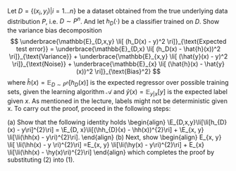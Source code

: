 Let $D=\lbrace (x_i,y_i) | i=1 \ldots n\rbrace$ be a dataset obtained from the true underlying data distribution $P$, i.e. $D\sim P^n$. And let $h_D(\cdot)$ be a classifier trained on $D$. Show the variance bias decomposition
$$
\underbrace{\mathbb{E}_{D,x,y} \li[ (h_D(x) - y)^2 \ri]}_{\text{Expected test error}}  
  = \underbrace{\mathbb{E}_{D,x} \li[ (h_D(x) - \hat{h}(x))^2 \ri]}_{\text{Variance}} + 
  \underbrace{\mathbb{E}_{x,y} \li[ (\hat{y}(x) - y)^2 \ri]}_{\text{Noise}}  +  \underbrace{\mathbb{E}_{x} \li[ (\hat{h}(x) - \hat{y}(x))^2 \ri]}_{\text{Bias}^2} 
$$
where $\hat{h}(x) = \mathbb{E}_{D \sim P^n}[h_D(x)]$ is the expected regressor over possible training sets, given the learning algorithm $\mathcal{A}$ and $\hat{y}(x) = \mathbb{E}_{y|x}[y]$ is the expected label given $x$. As mentioned in the lecture, labels might not be deterministic given x. To carry out the proof, proceed in the following steps:

(a) Show that the following identity holds
    \begin{align}
    \E_{D,x,y}\li[\li[h_{D}(x) - y\ri]^{2}\ri] 
    = \E_{D, x}\li[(\hh_{D}(x) - \hh(x))^{2}\ri] + \E_{x, y} \li[\li(\hh(x) - y\ri)^{2}\ri].
   \end{align}
(b) Next, show
    \begin{align}
	E_{x, y} \li[ \li(\hh(x) - y \ri)^{2}\ri] 
    =E_{x, y} \li[\li(\hy(x) - y\ri)^{2}\ri] + E_{x} \li[\li(\hh(x) - \hy(x)\ri)^{2}\ri]
    \end{align}
  which completes the proof by substituting (2) into (1).